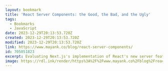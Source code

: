 ```yaml
---
layout: bookmark
title: 'React Server Components: the Good, the Bad, and the Ugly'
tags:
  - Bookmarks
  - JavaScript
date: 2023-12-29T20:13:53.720Z
created: 2023-12-29T20:13:53.720Z
modified: 2023-12-29T20:13:53.720Z
link: https://www.mayank.co/blog/react-server-components/
id: 705051823
excerpt: Evaluating Next.js's implementation of React's new server features.
image: https://rdl.ink/render/https%3A%2F%2Fwww.mayank.co%2Fblog%2Freact-server-components%2F
---
```

